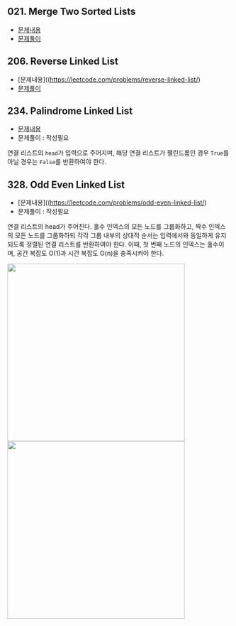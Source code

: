 ## 021. Merge Two Sorted Lists

- [문제내용](https://leetcode.com/problems/merge-two-sorted-lists/)
- [문제풀이](https://choewy.tistory.com/126)

## 206. Reverse Linked List

- [문제내용]((https://leetcode.com/problems/reverse-linked-list/)
- [문제풀이](https://choewy.tistory.com/127)

## 234. Palindrome Linked List

- [문제내용](https://leetcode.com/problems/palindrome-linked-list/)
- 문제풀이 : 작성필요

연결 리스트의 `head`가 입력으로 주어지며, 해당 연결 리스트가 팰린드롬인 경우 `True`를 아닐 경우는 `False`를 반환하여야 한다.

## 328. Odd Even Linked List

- [문제내용]((https://leetcode.com/problems/odd-even-linked-list/)
- 문제풀이 : 작성필요

연결 리스트의 head가 주어진다. 홀수 인덱스의 모든 노드를 그룹화하고, 짝수 인덱스의 모든 노드를 그룹화하되 각각 그룹 내부의 상대적 순서는 입력에서와 동일하게 유지되도록 정렬된 연결 리스트를 반환하여야 한다. 이때, 첫 번째 노드의 인덱스는 홀수이며, 공간 복잡도 O(1)과 시간 복잡도 O(n)을 충족시켜야 한다.

<img width="400" src="https://assets.leetcode.com/uploads/2021/03/10/oddeven-linked-list.jpg">

<img width="400" src="https://assets.leetcode.com/uploads/2021/03/10/oddeven2-linked-list.jpg">